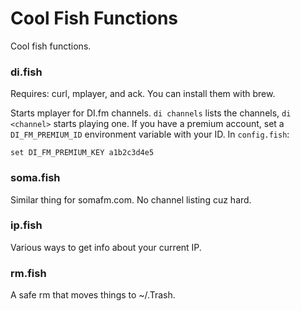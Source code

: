 # Cool Fish Functions

Cool fish functions.

### di.fish

Requires: curl, mplayer, and ack. You can install them with brew.

Starts mplayer for DI.fm channels. `di channels` lists the channels, `di <channel>` starts playing one. 
If you have a premium account, set a `DI_FM_PREMIUM_ID` environment variable with your ID. In `config.fish`:

```
set DI_FM_PREMIUM_KEY a1b2c3d4e5
```

### soma.fish

Similar thing for somafm.com. No channel listing cuz hard.

### ip.fish

Various ways to get info about your current IP.

### rm.fish

A safe rm that moves things to ~/.Trash.

